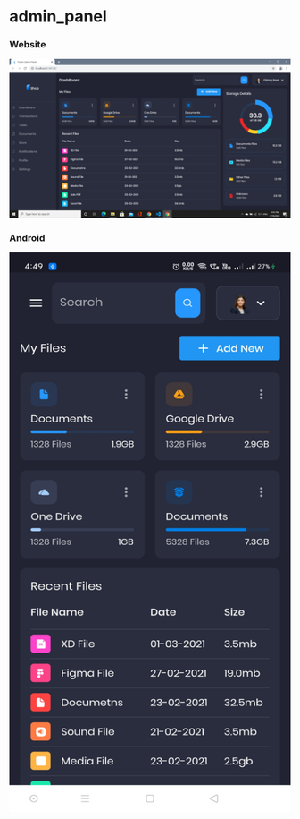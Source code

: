# admin_panel


### Website
![](https://github.com/chirag-goel360/Admin_panel_App_Web_UI/blob/main/website.png)

### Android
<img src="https://github.com/chirag-goel360/Admin_panel_App_Web_UI/blob/main/android.jpg" width="800" height="1000">
